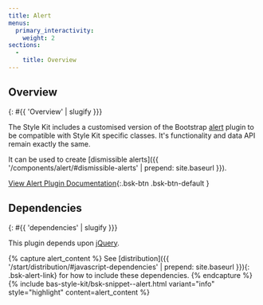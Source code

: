 ```yaml
---
title: Alert
menus:
  primary_interactivity:
    weight: 2
sections:
  -
    title: Overview
---
```


## Overview
{: #{{ 'Overview' | slugify }}}

The Style Kit includes a customised version of the Bootstrap [alert](http://getbootstrap.com/javascript/#alerts) plugin
to be compatible with Style Kit specific classes. It's functionality and data API remain exactly the same.

It can be used to create
[dismissible alerts]({{ '/components/alert/#dismissible-alerts' | prepend: site.baseurl }}).

[View Alert Plugin Documentation](http://getbootstrap.com/javascript/#alerts){:.bsk-btn .bsk-btn-default }

## Dependencies
{: #{{ 'dependencies' | slugify }}}

This plugin depends upon [jQuery](https://jquery.com).

{% capture alert_content %}
See [distribution]({{ '/start/distribution/#javascript-dependencies' | prepend: site.baseurl }}){: .bsk-alert-link} for
how to include these dependencies.
{% endcapture %}
{% include bas-style-kit/bsk-snippet--alert.html
  variant="info"
  style="highlight"
  content=alert_content
%}
